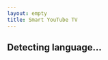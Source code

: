 ```yaml
---
layout: empty
title: Smart YouTube TV
---
```

## Detecting language...
<script type="text/javascript">
	function getBrowserLanguage() {
	    var language = navigator.languages && navigator.languages[0] || // Chrome / Firefox
	               navigator.language ||   // All browsers
	               navigator.userLanguage; // IE <= 10

	    return language;
	}

	function detectLanguage() {
	    var language = getBrowserLanguage();
	    return language.split('-')[0].toLowerCase();
	}

	var userLang = detectLanguage();

	var langArr = [];
    {% for lang in site.lang %}
      	langArr.push('{{ lang }}');
    {% endfor %}

    if (langArr.indexOf(userLang) == -1)
    	userLang = 'en';

	window.location.href = '{{ site.baseurl }}/' + userLang + '/';
</script>
